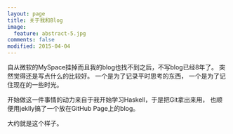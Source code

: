 ```yaml
---
layout: page
title: 关于我和Blog
image:
  feature: abstract-5.jpg
comments: false
modified: 2015-04-04
---
```

自从微软的MySpace挂掉而且我的blog也找不到之后，不写blog已经8年了。
突然觉得还是写点什么的比较好。
一个是为了记录平时思考的东西，
一个是为了记住现在的一些时光。

开始做这一件事情的动力来自于我开始学习Haskell，于是把Git拿出来用，
也顺便用jeklly搞了一个放在GitHub Page上的blog。

大约就是这个样子。
